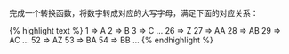 完成一个转换函数，将数字转成对应的大写字母，满足下面的对应关系：

{% highlight text %}
1 => A
2 => B
3 => C
...
26 => Z
27 => AA
28 => AB
29 => AC
...
52 => AZ
53 => BA
54 => BB
...
{% endhighlight %}
